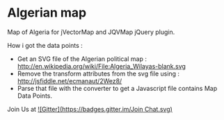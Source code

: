 Algerian map
=======================

Map of Algeria for jVectorMap and JQVMap jQuery plugin.

How i got the data points :
- Get an SVG file of the Algerian political map : http://en.wikipedia.org/wiki/File:Algeria_Wilayas-blank.svg
- Remove the transform attributes from the svg file using : http://jsfiddle.net/ecmanaut/2Wez8/
- Parse that file with the converter to get a Javascript file contains Map Data Points.



Join Us at
[![Gitter](https://badges.gitter.im/Join Chat.svg)](https://gitter.im/Reddine/Algerian-map?utm_source=badge&utm_medium=badge&utm_campaign=pr-badge&utm_content=badge)
